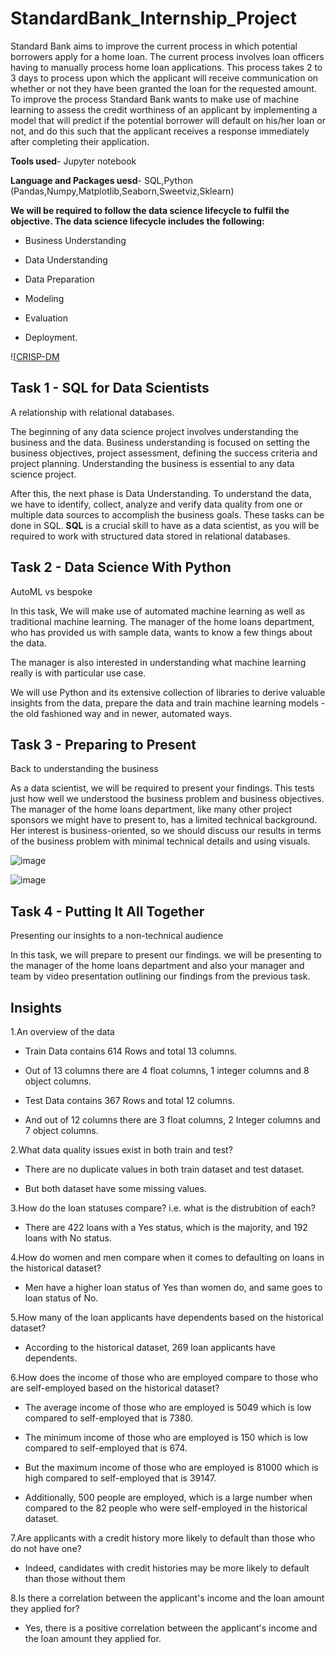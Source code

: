 # StandardBank_Internship_Project
Standard Bank aims to improve the current process in which potential borrowers apply for a home loan. The current process involves loan officers having to manually process home loan applications. This process takes 2 to 3 days to process upon which the applicant will receive communication on whether or not they have been granted the loan for the requested amount. To improve the process Standard Bank wants to make use of machine learning to assess the credit worthiness of an applicant by implementing a model that will predict if the potential borrower will default on his/her loan or not, and do this such that the applicant receives a response immediately after completing their application.

**Tools used**- Jupyter notebook

**Language and Packages uesd**- SQL,Python (Pandas,Numpy,Matplotlib,Seaborn,Sweetviz,Sklearn)

**We will be required to follow the data science lifecycle to fulfil the objective. The data science lifecycle includes the following:**

- Business Understanding

- Data Understanding

- Data Preparation

- Modeling

- Evaluation

- Deployment.

![[CRISP-DM](https://www.onlinemanipal.com/wp-content/uploads/2022/09/Data-Science-Life-cycle-1024x1022.png)

## Task 1 - SQL for Data Scientists

A relationship with relational databases.

The beginning of any data science project involves understanding the business and the data. Business understanding is focused on setting the business objectives, project assessment, defining the success criteria and project planning. Understanding the business is essential to any data science project. 

After this, the next phase is Data Understanding. To understand the data, we have to identify, collect, analyze and verify data quality from one or multiple data sources to accomplish the business goals. These tasks can be done in SQL. **SQL** is a crucial skill to have as a data scientist, as you will be required to work with structured data stored in relational databases.

## Task 2 - Data Science With Python
AutoML vs bespoke

In this task, We will make use of automated machine learning as well as traditional machine learning. The manager of the home loans department, who has provided us with sample data, wants to know a few things about the data.  

The manager is also interested in understanding what machine learning really is with particular use case.

We will use Python and its extensive collection of libraries to derive valuable insights from the data, prepare the data and train machine learning models - the old fashioned way and in newer, automated ways.

## Task 3 - Preparing to Present
Back to understanding the business

As a data scientist, we will be required to present your findings. This tests just how well we understood the business problem and business objectives. The manager of the home loans department, like many other project sponsors we might have to present to, has a limited technical background. Her interest is business-oriented, so we should discuss our results in terms of the business problem with minimal technical details and using visuals.

![image](https://user-images.githubusercontent.com/131190846/233275204-57f1f255-8528-4ace-92cb-06e9145ebb2e.png)

![image](https://user-images.githubusercontent.com/131190846/233275235-1946d656-5c35-4c9a-9fdc-d7a75f9bcb14.png)


## Task 4 - Putting It All Together
Presenting our insights to a non-technical audience

In this task,  we will prepare to present our findings. we will be presenting to the manager of the home loans department and also your manager and team by video presentation outlining our findings from the previous task.

## Insights

1.An overview of the data

- Train Data contains 614 Rows and total 13 columns.

- Out of 13 columns there are 4 float columns, 1 integer columns and 8 object columns.

- Test Data contains 367 Rows and total 12 columns.

- And out of 12 columns there are 3 float columns, 2 Integer columns and 7 object columns.

2.What data quality issues exist in both train and test?

- There are no duplicate values in both train dataset and test dataset.

- But both dataset have some missing values.

3.How do the loan statuses compare? i.e. what is the distrubition of each?

- There are 422 loans with a Yes status, which is the majority, and 192 loans with No status.

4.How do women and men compare when it comes to defaulting on loans in the historical dataset?

- Men have a higher loan status of Yes than women do, and same goes to loan status of No.

5.How many of the loan applicants have dependents based on the historical dataset?

- According to the historical dataset, 269 loan applicants have dependents.

6.How does the income of those who are employed compare to those who are self-employed based on the historical dataset?

- The average income of those who are employed is 5049 which is low compared to self-employed that is 7380.

- The minimum income of those who are employed is 150 which is low compared to self-employed that is 674.

- But the maximum income of those who are employed is 81000 which is high compared to self-employed that is 39147.

- Additionally, 500 people are employed, which is a large number when compared to the 82 people who were self-employed in the historical dataset.

7.Are applicants with a credit history more likely to default than those who do not have one?

- Indeed, candidates with credit histories may be more likely to default than those without them

8.Is there a correlation between the applicant's income and the loan amount they applied for?

- Yes, there is a positive correlation between the applicant's income and the loan amount they applied for.

